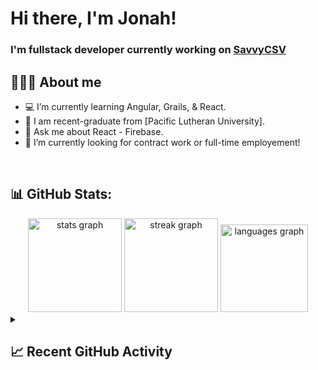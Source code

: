 <h1 align="left">Hi there, I'm Jonah! </h1>

<h3 align="left">I'm fullstack developer currently working on <a href="https://savvycsv.com">SavvyCSV</a></h3>

## 👨🏼‍💻 About me

<ul>
<li>💻 I’m currently learning Angular, Grails, & React.</li>
<li>🏫 I am recent-graduate from [Pacific Lutheran University].</li>
<li>💬 Ask me about React - Firebase.</li>
<li>🤝 I’m currently looking for contract work or full-time employement!</li>
</ul>

<br> 

## 📊 GitHub Stats:
<div align="center">
  <img src="https://github-readme-stats.vercel.app/api?username=jonahansmulcrone&hide_title=false&hide_rank=false&show_icons=true&include_all_commits=true&count_private=true&disable_animations=false&theme=dark&locale=en&hide_border=false&order=1" height="150" alt="stats graph"  />
  <img src="https://streak-stats.demolab.com?user=jonahansmulcrone&locale=en&mode=daily&theme=dark&hide_border=false&border_radius=5&order=3" height="150" alt="streak graph"  />
  <img src="https://github-readme-stats.vercel.app/api/top-langs?username=jonahansmulcrone&locale=en&hide_title=false&layout=compact&card_width=320&langs_count=5&theme=dark&hide_border=false&order=2" height="140" alt="languages graph"/>
</div>

<details><summary><h2>📈 Recent GitHub Activity</h2></summary>

----
	
<img src="https://github-readme-activity-graph.vercel.app/graph?username=jonahansmulcrone&theme=github-compact&hide_border=true)(https://github.com/jonahansmulcrone/github-readme-activity-graph)">
 
</details>
